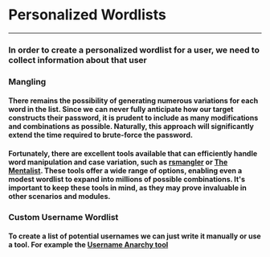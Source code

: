 # Personalized Wordlists
***
### In order to create a personalized wordlist for a user, we need to collect information about that user 

### Mangling
#### There remains the possibility of generating numerous variations for each word in the list. Since we can never fully anticipate how our target constructs their password, it is prudent to include as many modifications and combinations as possible. Naturally, this approach will significantly extend the time required to brute-force the password.
#### Fortunately, there are excellent tools available that can efficiently handle word manipulation and case variation, such as [rsmangler](https://github.com/digininja/RSMangler) or [The Mentalist](https://github.com/sc0tfree/mentalist.git). These tools offer a wide range of options, enabling even a modest wordlist to expand into millions of possible combinations. It's important to keep these tools in mind, as they may prove invaluable in other scenarios and modules.



### Custom Username Wordlist
#### To create a list of potential usernames we can just write it manually or use a tool. For example the [Username Anarchy tool](https://github.com/urbanadventurer/username-anarchy)
